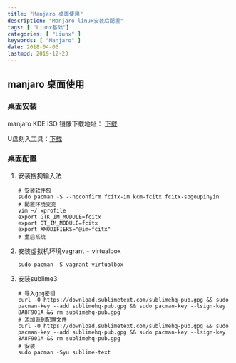 ```yaml
---
title: "Manjaro 桌面使用"
description: "Manjaro linux安装后配置"
tags: [ "Liunx基础"]
categories: [ "Liunx" ]
keywords: [ "Manjaro" ]
date: 2018-04-06
lastmod: 2019-12-23
---
```


## manjaro 桌面使用

### 桌面安装

manjaro KDE ISO 镜像下载地址： [下载](https://manjaro.org/download/official/kde/)

U盘刻入工具：[下载](https://rufus.en.softonic.com/)

### 桌面配置

1. 安装搜狗输入法

   ``` shell
   # 安装软件包
   sudo pacman -S --noconfirm fcitx-im kcm-fcitx fcitx-sogoupinyin
   # 配置环境变亮
   vim ~/.xprofile
   export GTK_IM_MODULE=fcitx
   export QT_IM_MODULE=fcitx
   export XMODIFIERS="@im=fcitx"
   # 重启系统
   ```


2. 安装虚拟机环境vagrant + virtualbox

   ```shell
   sudo pacman -S vagrant virtualbox
   ```

3. 安装sublime3

   ```shell
   # 导入gpg密钥
   curl -O https://download.sublimetext.com/sublimehq-pub.gpg && sudo pacman-key --add sublimehq-pub.gpg && sudo pacman-key --lsign-key 8A8F901A && rm sublimehq-pub.gpg
   # 添加源到配置文件
   curl -O https://download.sublimetext.com/sublimehq-pub.gpg && sudo pacman-key --add sublimehq-pub.gpg && sudo pacman-key --lsign-key 8A8F901A && rm sublimehq-pub.gpg
   # 安装
   sudo pacman -Syu sublime-text
   ```

   